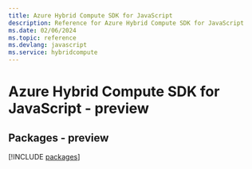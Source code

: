 ```yaml
---
title: Azure Hybrid Compute SDK for JavaScript
description: Reference for Azure Hybrid Compute SDK for JavaScript
ms.date: 02/06/2024
ms.topic: reference
ms.devlang: javascript
ms.service: hybridcompute
---
```

# Azure Hybrid Compute SDK for JavaScript - preview
## Packages - preview
[!INCLUDE [packages](hybrid-compute-index.md)]